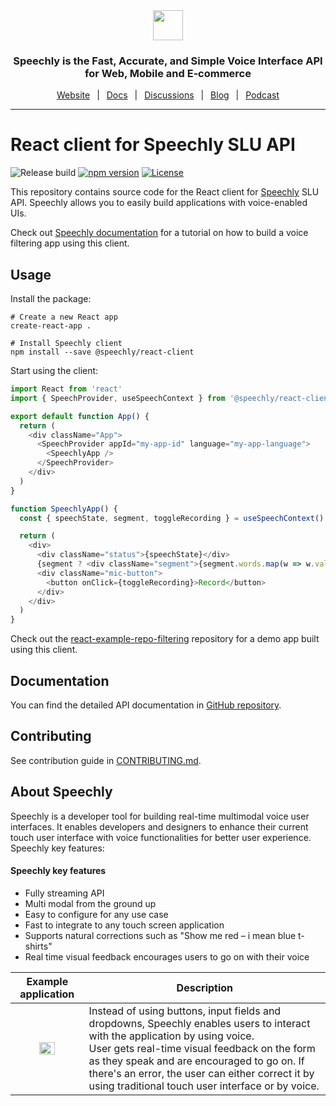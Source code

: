<div align="center" markdown="1">
<a href="https://www.speechly.com/?utm_source=github&utm_medium=browser-client&utm_campaign=header">
   <img src="https://d33wubrfki0l68.cloudfront.net/1e70457a60b0627de6ab966f1e0a40cf56f465f5/b4144/img/logo-speechly-colors.svg" height="48">
</a>

### Speechly is the Fast, Accurate, and Simple Voice Interface API for Web, Mobile and E‑commerce

[Website](https://www.speechly.com/?utm_source=github&utm_medium=browser-client&utm_campaign=header)
&ensp;|&ensp;
[Docs](https://docs.speechly.com/)
&ensp;|&ensp;
[Discussions](https://github.com/speechly/speechly/discussions)
&ensp;|&ensp;
[Blog](https://www.speechly.com/blog/?utm_source=github&utm_medium=browser-client&utm_campaign=header)
&ensp;|&ensp;
[Podcast](https://anchor.fm/collin-borns/episodes/The-Speechly-Podcast---Introduction-e15htlq)

---
</div>

# React client for Speechly SLU API

![Release build](https://github.com/speechly/react-client/workflows/Release%20build/badge.svg)
[![npm version](https://badge.fury.io/js/%40speechly%2Freact-client.svg)](https://badge.fury.io/js/%40speechly%2Freact-client)
[![License](http://img.shields.io/:license-mit-blue.svg)](LICENSE)

This repository contains source code for the React client for [Speechly](https://www.speechly.com/?utm_source=github&utm_medium=react-client&utm_campaign=text) SLU API. Speechly allows you to easily build applications with voice-enabled UIs.

Check out [Speechly documentation](https://www.speechly.com/docs/client-libraries/react-client/?utm_source=github&utm_medium=react-client&utm_campaign=text) for a tutorial on how to build a voice filtering app using this client.

## Usage

Install the package:

```shell
# Create a new React app
create-react-app .

# Install Speechly client
npm install --save @speechly/react-client
```

Start using the client:

```typescript
import React from 'react'
import { SpeechProvider, useSpeechContext } from '@speechly/react-client'

export default function App() {
  return (
    <div className="App">
      <SpeechProvider appId="my-app-id" language="my-app-language">
        <SpeechlyApp />
      </SpeechProvider>
    </div>
  )
}

function SpeechlyApp() {
  const { speechState, segment, toggleRecording } = useSpeechContext()

  return (
    <div>
      <div className="status">{speechState}</div>
      {segment ? <div className="segment">{segment.words.map(w => w.value).join(' ')}</div> : null}
      <div className="mic-button">
        <button onClick={toggleRecording}>Record</button>
      </div>
    </div>
  )
}
```

Check out the [react-example-repo-filtering](https://github.com/speechly/react-example-repo-filtering) repository for a demo app built using this client.

## Documentation

You can find the detailed API documentation in [GitHub repository](https://github.com/speechly/react-client/blob/master/docs/modules/_index_d_.md).

## Contributing

See contribution guide in [CONTRIBUTING.md](https://github.com/speechly/react-client/blob/master/CONTRIBUTING.md).

## About Speechly

Speechly is a developer tool for building real-time multimodal voice user interfaces. It enables developers and designers to enhance their current touch user interface with voice functionalities for better user experience. Speechly key features:

#### Speechly key features

- Fully streaming API
- Multi modal from the ground up
- Easy to configure for any use case
- Fast to integrate to any touch screen application
- Supports natural corrections such as "Show me red – i mean blue t-shirts"
- Real time visual feedback encourages users to go on with their voice

|                  Example application                  | Description                                                                                                                                                                                                                                                                                                                               |
| :---------------------------------------------------: | ----------------------------------------------------------------------------------------------------------------------------------------------------------------------------------------------------------------------------------------------------------------------------------------------------------------------------------------- |
| <img src="https://i.imgur.com/v9o1JHf.gif" width=50%> | Instead of using buttons, input fields and dropdowns, Speechly enables users to interact with the application by using voice. <br />User gets real-time visual feedback on the form as they speak and are encouraged to go on. If there's an error, the user can either correct it by using traditional touch user interface or by voice. |

